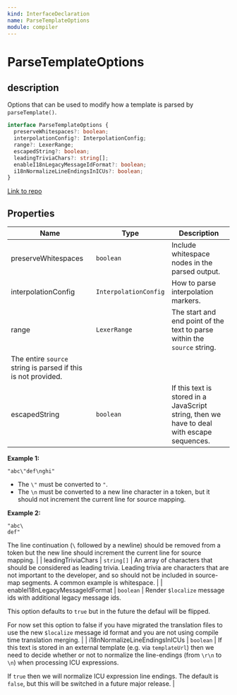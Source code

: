 ```yaml
---
kind: InterfaceDeclaration
name: ParseTemplateOptions
module: compiler
---
```


# ParseTemplateOptions

## description

Options that can be used to modify how a template is parsed by `parseTemplate()`.

```ts
interface ParseTemplateOptions {
  preserveWhitespaces?: boolean;
  interpolationConfig?: InterpolationConfig;
  range?: LexerRange;
  escapedString?: boolean;
  leadingTriviaChars?: string[];
  enableI18nLegacyMessageIdFormat?: boolean;
  i18nNormalizeLineEndingsInICUs?: boolean;
}
```

[Link to repo](https://github.com/timdeschryver/angular/blob/master/packages/compiler/src/render3/view/template.ts#L1935-L1998)

## Properties

| Name                                                          | Type                  | Description                                                                                |
| ------------------------------------------------------------- | --------------------- | ------------------------------------------------------------------------------------------ |
| preserveWhitespaces                                           | `boolean`             | Include whitespace nodes in the parsed output.                                             |
| interpolationConfig                                           | `InterpolationConfig` | How to parse interpolation markers.                                                        |
| range                                                         | `LexerRange`          | The start and end point of the text to parse within the `source` string.                   |
| The entire `source` string is parsed if this is not provided. |
| escapedString                                                 | `boolean`             | If this text is stored in a JavaScript string, then we have to deal with escape sequences. |

**Example 1:**

```
"abc\"def\nghi"
```

- The `\"` must be converted to `"`.
- The `\n` must be converted to a new line character in a token,
  but it should not increment the current line for source mapping.

**Example 2:**

```
"abc\
def"
```

The line continuation (`\` followed by a newline) should be removed from a token
but the new line should increment the current line for source mapping. |
| leadingTriviaChars | `string[]` | An array of characters that should be considered as leading trivia.
Leading trivia are characters that are not important to the developer, and so should not be
included in source-map segments. A common example is whitespace. |
| enableI18nLegacyMessageIdFormat | `boolean` | Render `$localize` message ids with additional legacy message ids.

This option defaults to `true` but in the future the defaul will be flipped.

For now set this option to false if you have migrated the translation files to use the new
`$localize` message id format and you are not using compile time translation merging. |
| i18nNormalizeLineEndingsInICUs | `boolean` | If this text is stored in an external template (e.g. via `templateUrl`) then we need to decide
whether or not to normalize the line-endings (from `\r\n` to `\n`) when processing ICU
expressions.

If `true` then we will normalize ICU expression line endings.
The default is `false`, but this will be switched in a future major release. |
